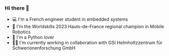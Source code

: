 ### Hi there 👋

- 💻 I'm a French engineer student in embedded systems
- 🤖 I'm the Worldskills 2023 Hauts-de-France regional champion in Mobile Robotics
- 🐍 I'm a Python lover
- 🧑‍🔬 I'm currently working in collaboration with GSI Helmholtzzentrum für Schwerionenforschung GmbH

<!--
**Kake24/Kake24** is a ✨ _special_ ✨ repository because its `README.md` (this file) appears on your GitHub profile.

Here are some ideas to get you started:

- 🔭 I’m currently working on ...
- 🌱 I’m currently learning ...
- 👯 I’m looking to collaborate on ...
- 🤔 I’m looking for help with ...
- 💬 Ask me about ...
- 📫 How to reach me: ...
- 😄 Pronouns: ...
- ⚡ Fun fact: ...
-->
